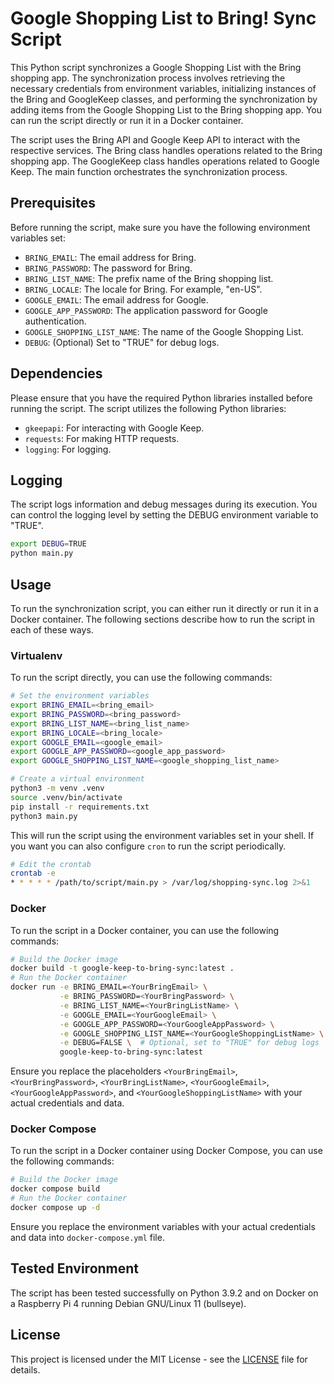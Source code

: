 # Google Shopping List to Bring! Sync Script

This Python script synchronizes a Google Shopping List with the Bring shopping app. The synchronization process involves retrieving the necessary credentials from environment variables, initializing instances of the Bring and GoogleKeep classes, and performing the synchronization by adding items from the Google Shopping List to the Bring shopping app. You can run the script directly or run it in a Docker container.

The script uses the Bring API and Google Keep API to interact with the respective services.
The Bring class handles operations related to the Bring shopping app.
The GoogleKeep class handles operations related to Google Keep.
The main function orchestrates the synchronization process.

## Prerequisites

Before running the script, make sure you have the following environment variables set:

- `BRING_EMAIL`: The email address for Bring.
- `BRING_PASSWORD`: The password for Bring.
- `BRING_LIST_NAME`: The prefix name of the Bring shopping list.
- `BRING_LOCALE`: The locale for Bring. For example, "en-US".
- `GOOGLE_EMAIL`: The email address for Google.
- `GOOGLE_APP_PASSWORD`: The application password for Google authentication.
- `GOOGLE_SHOPPING_LIST_NAME`: The name of the Google Shopping List.
- `DEBUG`: (Optional) Set to "TRUE" for debug logs.

## Dependencies

Please ensure that you have the required Python libraries installed before running the script.
The script utilizes the following Python libraries:

- `gkeepapi`: For interacting with Google Keep.
- `requests`: For making HTTP requests.
- `logging`: For logging.

## Logging

The script logs information and debug messages during its execution. You can control the logging level by setting the DEBUG environment variable to "TRUE".

```bash
export DEBUG=TRUE
python main.py
```

## Usage

To run the synchronization script, you can either run it directly or run it in a Docker container. The following sections describe how to run the script in each of these ways.

### Virtualenv

To run the script directly, you can use the following commands:

```bash
# Set the environment variables
export BRING_EMAIL=<bring_email>
export BRING_PASSWORD=<bring_password>
export BRING_LIST_NAME=<bring_list_name>
export BRING_LOCALE=<bring_locale>
export GOOGLE_EMAIL=<google_email>
export GOOGLE_APP_PASSWORD=<google_app_password>
export GOOGLE_SHOPPING_LIST_NAME=<google_shopping_list_name>

# Create a virtual environment
python3 -m venv .venv
source .venv/bin/activate
pip install -r requirements.txt
python3 main.py
```

This will run the script using the environment variables set in your shell. If you want you can also configure `cron` to run the script periodically.

```bash
# Edit the crontab
crontab -e
* * * * * /path/to/script/main.py > /var/log/shopping-sync.log 2>&1
```

### Docker

To run the script in a Docker container, you can use the following commands:

```bash
# Build the Docker image
docker build -t google-keep-to-bring-sync:latest .
# Run the Docker container
docker run -e BRING_EMAIL=<YourBringEmail> \
           -e BRING_PASSWORD=<YourBringPassword> \
           -e BRING_LIST_NAME=<YourBringListName> \
           -e GOOGLE_EMAIL=<YourGoogleEmail> \
           -e GOOGLE_APP_PASSWORD=<YourGoogleAppPassword> \
           -e GOOGLE_SHOPPING_LIST_NAME=<YourGoogleShoppingListName> \
           -e DEBUG=FALSE \  # Optional, set to "TRUE" for debug logs
           google-keep-to-bring-sync:latest
```

Ensure you replace the placeholders `<YourBringEmail>`, `<YourBringPassword>`, `<YourBringListName>`, `<YourGoogleEmail>`, `<YourGoogleAppPassword>`, and `<YourGoogleShoppingListName>` with your actual credentials and data.

### Docker Compose

To run the script in a Docker container using Docker Compose, you can use the following commands:

```bash
# Build the Docker image
docker compose build
# Run the Docker container
docker compose up -d
```

Ensure you replace the environment variables with your actual credentials and data into `docker-compose.yml` file.

## Tested Environment

The script has been tested successfully on Python 3.9.2 and on Docker on a Raspberry Pi 4 running Debian GNU/Linux 11 (bullseye).

## License

This project is licensed under the MIT License - see the [LICENSE](LICENSE) file for details.
